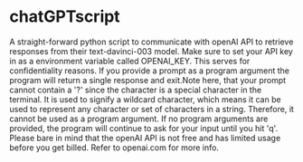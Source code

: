 # chatGPTscript
A straight-forward python script to communicate with openAI API to retrieve responses from their text-davinci-003 model. Make sure to set your API key in as a environment variable called OPENAI_KEY. This serves for confidentiality reasons.
If you provide a prompt as a program argument the program will return a single response and exit.Note here, that your prompt cannot contain a '?' since the character is a special character in the terminal. It is used to signify a wildcard character, which means it can be used to represent any character or set of characters in a string. Therefore, it cannot be used as a program argument. 
If no program arguments are provided, the program will continue to ask for your input until you hit 'q'.
Please bare in mind that the openAI API is not free and has limited usage before you get billed. Refer to openai.com for more info.
